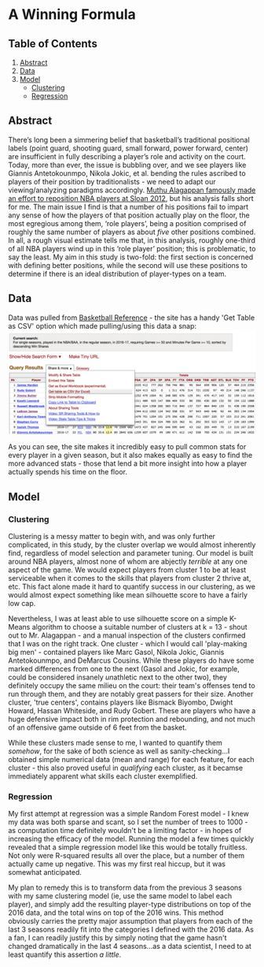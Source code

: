   
# A Winning Formula    

## Table of Contents  
1. [Abstract](#abstract)  
2. [Data](#data)  
3. [Model](#model)
    * [Clustering](#clustering)
    * [Regression](#regression)
    

  
## Abstract

There’s long been a simmering belief that basketball’s traditional positional labels
(point guard, shooting guard, small forward, power forward, center) are insufficient in
fully describing a player’s role and activity on the court. Today, more than ever, the
issue is bubbling over, and we see players like Giannis Antetokounmpo, Nikola Jokic, et
al. bending the rules ascribed to players of their position by traditionalists - we need to
adapt our viewing/analyzing paradigms accordingly. [Muthu Alagappan famously made
an effort to reposition NBA players at Sloan 2012](http://www.sloansportsconference.com/wp-content/uploads/2012/03/Alagappan-Muthu-EOSMarch2012PPT.pdf), but his analysis falls short for me.
The main issue I find is that a number of his positions fail to impart any sense of how
the players of that position actually play on the floor, the most egregious among them,
‘role players’, being a position comprised of roughly the same number of players as
about *five* other positions combined. In all, a rough visual estimate tells me that, in this
analysis, roughly one-third of all NBA players wind up in this ‘role player’ position; this
is problematic, to say the least.
My aim in this study is two-fold: the first section is concerned with defining better
positions, while the second will use these positions to determine if there is an ideal
distribution of player-types on a team.
  
  
## Data
  
Data was pulled from [Basketball Reference](http://basketball-reference.com) - the site has a handy 'Get Table as CSV' option which made pulling/using this data a snap: 
![basketball reference](https://github.com/tilla232/dsi_capstone/blob/master/img/Screen%20Shot%202017-06-08%20at%2011.51.07%20AM.png?raw=true)  

As you can see, the site makes it incredibly easy to pull common stats for every player in a given season, but it also makes equally as easy to find the more advanced stats - those that lend a bit more insight into how a player actually spends his time on the floor.
   
## Model  
### Clustering
Clustering is a messy matter to begin with, and was only further complicated, in this study, by the cluster overlap we would almost inherently find, regardless of model selection and parameter tuning.  Our model is built around NBA players, almost none of whom are abjectly *terrible* at any one aspect of the game.  We would expect players from cluster 1 to be at least serviceable when it comes to the skills that players from cluster 2 thrive at, etc.  This fact alone made it hard to quantify success in our clustering, as we would almost expect something like mean silhouette score to have a fairly low cap.  
  
Nevertheless, I was at least able to use silhouette score on a simple K-Means algorithm to choose a suitable number of clusters at k = 13 - shout out to Mr. Alagappan - and a manual inspection of the clusters confirmed that I was on the right track.  One cluster - which I would call 'play-making big men' - contained players like Marc Gasol, Nikola Jokic, Giannis Antetokounmpo, and DeMarcus Cousins.  While these players do have some marked differences from one to the next (Gasol and Jokic, for example, could be considered insanely *un*athletic next to the other two), they definitely occupy the same milieu on the court: their team's offenses tend to run through them, and they are notably great passers for their size.  Another cluster, 'true centers', contains players like Bismack Biyombo, Dwight Howard, Hassan Whiteside, and Rudy Gobert.  These are players who have a huge defensive impact both in rim protection and rebounding, and not much of an offensive game outside of 6 feet from the basket.  

While these clusters made sense to me, I wanted to quantify them *somehow*, for the sake of both science as well as sanity-checking...I obtained simple numerical data (mean and range) for each feature, for each cluster - this also proved useful in *qualifying* each cluster, as it becamse immediately apparent what skills each cluster exemplified.

### Regression
My first attempt at regression was a simple Random Forest model - I knew my data was both sparse and scant, so I set the number of trees to 1000 - as computation time definitely wouldn't be a limiting factor - in hopes of increasing the efficacy of the model.  Running the model a few times quickly revealed that a simple regression model like this would be totally fruitless.  Not only were R-squared results all over the place, but a number of them actually came up negative.  This was my first real hiccup, but it was somewhat anticipated.  

My plan to remedy this is to transform data from the previous 3 seasons with my same clustering model (ie, use the same model to label each player), and simply add the resulting player-type distributions on top of the 2016 data, and the total wins on top of the 2016 wins.  This method obviously carries the pretty major assumption that players from each of the last 3 seasons readily fit into the categories I defined with the 2016 data.  As a fan, I can readily justify this by simply noting that the game hasn't changed dramatically in the last 4 seasons...as a data scientist, I need to at least quantify this assertion *a little*.  

